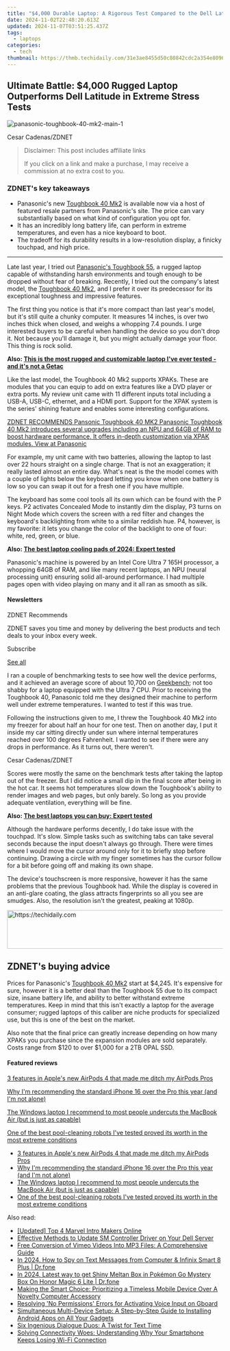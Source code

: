 ```yaml
---
title: "$4,000 Durable Laptop: A Rigorous Test Compared to the Dell Latitude – Insights & Reviews"
date: 2024-11-02T22:48:20.613Z
updated: 2024-11-07T03:51:25.437Z
tags:
  - laptops
categories:
  - tech
thumbnail: https://thmb.techidaily.com/31e3ae8455d50c80842cdc2a354e8096f8d646d3db5eda647c388c8800cd490f.jpg
---
```


## Ultimate Battle: $4,000 Rugged Laptop Outperforms Dell Latitude in Extreme Stress Tests

![panasonic-toughbook-40-mk2-main-1](https://www.zdnet.com/a/img/resize/8eaa9a49db8f6e680ae4e726e37f7e7f98045c6e/2024/07/08/de950c7d-078f-4fb1-8be9-8615394b77f4/panasonic-toughbook-40-mk2-main-1.jpg?auto=webp&width=1280)

Cesar Cadenas/ZDNET

>  Disclaimer: This post includes affiliate links
>
>  If you click on a link and make a purchase, I may receive a commission at no extra cost to you.
>

### ZDNET's key takeaways

* Panasonic's new [Toughbook 40 Mk2](https://na.panasonic.com/us/computers-tablets/computers/laptops/toughbook-40) is available now via a host of featured resale partners from Panasonic's site. The price can vary substantially based on what kind of configuration you opt for.
* It has an incredibly long battery life, can perform in extreme temperatures, and even has a nice keyboard to boot.
* The tradeoff for its durability results in a low-resolution display, a finicky touchpad, and high price.

---

Late last year, I tried out [Panasonic's Toughbook 55](https://www.zdnet.com/article/this-is-the-most-rugged-and-customizable-laptop-ive-ever-tested-and-its-not-a-getac/), a rugged laptop capable of withstanding harsh environments and tough enough to be dropped without fear of breaking. Recently, I tried out the company's latest model, the [Toughbook 40 Mk2](https://na.panasonic.com/us/computers-tablets/computers/laptops/toughbook-40), and I prefer it over its predecessor for its exceptional toughness and impressive features.

The first thing you notice is that it's more compact than last year's model, but it's still quite a chunky computer. It measures 14 inches, is over two inches thick when closed, and weighs a whopping 7.4 pounds. I urge interested buyers to be careful when handling the device so you don't drop it. Not because you'll damage it, but you might actually damage your floor. This thing is rock solid. 

**Also: [This is the most rugged and customizable laptop I've ever tested - and it's not a Getac](https://www.zdnet.com/article/this-is-the-most-rugged-and-customizable-laptop-ive-ever-tested-and-its-not-a-getac/)**

Like the last model, the Toughbook 40 Mk2 supports XPAKs. These are modules that you can equip to add on extra features like a DVD player or extra ports. My review unit came with 11 different inputs total including a USB-A, USB-C, ethernet, and a HDMI port. Support for the XPAK system is the series' shining feature and enables some interesting configurations.

[ZDNET RECOMMENDS Pansonic Toughbook 40 MK2 Panasonic Toughbook 40 Mk2 introduces several upgrades including an NPU and 64GB of RAM to boost hardware performance. It offers in-depth customization via XPAK modules. View at Panasonic](https://na.panasonic.com/us/computers-tablets/computers/laptops/toughbook-40)

For example, my unit came with two batteries, allowing the laptop to last over 22 hours straight on a single charge. That is not an exaggeration; it really lasted almost an entire day. What's neat is the the model comes with a couple of lights below the keyboard letting you know when one battery is low so you can swap it out for a fresh one if you have multiple.

The keyboard has some cool tools all its own which can be found with the P keys. P2 activates Concealed Mode to instantly dim the display, P3 turns on Night Mode which covers the screen with a red filter and changes the keyboard's backlighting from white to a similar reddish hue. P4, however, is my favorite: it lets you change the color of the backlight to one of four: white, red, green, or blue.

**Also: [The best laptop cooling pads of 2024: Expert tested](https://www.zdnet.com/home-and-office/best-laptop-cooling-pad/)**

Panasonic's machine is powered by an Intel Core Ultra 7 165H processor, a whopping 64GB of RAM, and like many recent laptops, an NPU (neural processing unit) ensuring solid all-around performance. I had multiple pages open with video playing on many and it all ran as smooth as silk. 

#### Newsletters

ZDNET Recommends

ZDNET saves you time and money by delivering the best products and tech deals to your inbox every week.

 Subscribe

[See all](https://www.zdnet.com/newsletters/)

I ran a couple of benchmarking tests to see how well the device performs, and it achieved an average score of about 10,700 on [Geekbench](https://www.geekbench.com/); not too shabby for a laptop equipped with the Ultra 7 CPU. Prior to receiving the Toughbook 40, Panasonic told me they designed their machine to perform well under extreme temperatures. I wanted to test if this was true.

Following the instructions given to me, I threw the Toughbook 40 Mk2 into my freezer for about half an hour for one test. Then on another day, I put it inside my car sitting directly under sun where internal temperatures reached over 100 degrees Fahrenheit. I wanted to see if there were any drops in performance. As it turns out, there weren't. 

Cesar Cadenas/ZDNET

Scores were mostly the same on the benchmark tests after taking the laptop out of the freezer. But I did notice a small dip in the final score after being in the hot car. It seems hot temperatures slow down the Toughbook's ability to render images and web pages, but only barely. So long as you provide adequate ventilation, everything will be fine.

**Also: [The best laptops you can buy: Expert tested](https://www.zdnet.com/article/best-laptop/)**

Although the hardware performs decently, I do take issue with the touchpad. It's slow. Simple tasks such as switching tabs can take several seconds because the input doesn't always go through. There were times where I would move the cursor around only for it to briefly stop before continuing. Drawing a circle with my finger sometimes has the cursor follow for a bit before going off and making its own shape.

The device's touchscreen is more responsive, however it has the same problems that the previous Toughbook had. While the display is covered in an anti-glare coating, the glass attracts fingerprints so all you see are smudges. Also, the resolution isn't the greatest, peaking at 1080p. 

<!-- affiliate ads begin -->
<a href="https://appsumo.8odi.net/c/5597632/2144282/7443" target="_top" id="2144282">
  <img src="//a.impactradius-go.com/display-ad/7443-2144282" border="0" alt="https://techidaily.com" width="728" height="90"/>
</a>
<img height="0" width="0" src="https://appsumo.8odi.net/i/5597632/2144282/7443" style="position:absolute;visibility:hidden;" border="0" />
<!-- affiliate ads end -->

## ZDNET's buying advice

Prices for Panasonic's [Toughbook 40 Mk2](https://na.panasonic.com/us/computers-tablets/computers/laptops/toughbook-40) start at $4,245\. It's expensive for sure, however it is a better deal than the Toughbook 55 due to its compact size, insane battery life, and ability to better withstand extreme temperatures. Keep in mind that this isn't exactly a laptop for the average consumer; rugged laptops of this caliber are niche products for specialized use, but this is one of the best on the market. 

Also note that the final price can greatly increase depending on how many XPAKs you purchase since the expansion modules are sold separately. Costs range from $120 to over $1,000 for a 2TB OPAL SSD.

#### Featured reviews

[3 features in Apple's new AirPods 4 that made me ditch my AirPods Pros](https://www.zdnet.com/article/3-features-in-apples-new-airpods-4-that-made-me-ditch-my-airpods-pros/ "3 features in Apple's new AirPods 4 that made me ditch my AirPods Pros")

[Why I'm recommending the standard iPhone 16 over the Pro this year (and I'm not alone)](https://www.zdnet.com/article/why-im-recommending-the-standard-iphone-16-over-the-pro-this-year-and-im-not-alone/ "Why I'm recommending the standard iPhone 16 over the Pro this year (and I'm not alone)")

[The Windows laptop I recommend to most people undercuts the MacBook Air (but is just as capable)](https://www.zdnet.com/article/the-windows-laptop-i-recommend-to-most-people-undercuts-the-macbook-air-but-is-just-as-capable/ "The Windows laptop I recommend to most people undercuts the MacBook Air (but is just as capable)")

[One of the best pool-cleaning robots I've tested proved its worth in the most extreme conditions](https://www.zdnet.com/article/one-of-the-best-pool-cleaning-robots-ive-tested-proved-its-worth-in-the-most-extreme-conditions/ "One of the best pool-cleaning robots I've tested proved its worth in the most extreme conditions")

* [3 features in Apple's new AirPods 4 that made me ditch my AirPods Pros](https://www.zdnet.com/article/3-features-in-apples-new-airpods-4-that-made-me-ditch-my-airpods-pros/ "3 features in Apple's new AirPods 4 that made me ditch my AirPods Pros")
* [Why I'm recommending the standard iPhone 16 over the Pro this year (and I'm not alone)](https://www.zdnet.com/article/why-im-recommending-the-standard-iphone-16-over-the-pro-this-year-and-im-not-alone/ "Why I'm recommending the standard iPhone 16 over the Pro this year (and I'm not alone)")
* [The Windows laptop I recommend to most people undercuts the MacBook Air (but is just as capable)](https://www.zdnet.com/article/the-windows-laptop-i-recommend-to-most-people-undercuts-the-macbook-air-but-is-just-as-capable/ "The Windows laptop I recommend to most people undercuts the MacBook Air (but is just as capable)")
* [One of the best pool-cleaning robots I've tested proved its worth in the most extreme conditions](https://www.zdnet.com/article/one-of-the-best-pool-cleaning-robots-ive-tested-proved-its-worth-in-the-most-extreme-conditions/ "One of the best pool-cleaning robots I've tested proved its worth in the most extreme conditions")

<ins class="adsbygoogle"
     style="display:block"
     data-ad-format="autorelaxed"
     data-ad-client="ca-pub-7571918770474297"
     data-ad-slot="1223367746"></ins>

<ins class="adsbygoogle"
     style="display:block"
     data-ad-client="ca-pub-7571918770474297"
     data-ad-slot="8358498916"
     data-ad-format="auto"
     data-full-width-responsive="true"></ins>

<span class="atpl-alsoreadstyle">Also read:</span>
<div><ul>
<li><a href="https://eaxpv-info.techidaily.com/updated-top-4-marvel-intro-makers-online/"><u>[Updated] Top 4 Marvel Intro Makers Online</u></a></li>
<li><a href="https://win-amazing.techidaily.com/effective-methods-to-update-sm-controller-driver-on-your-dell-server/"><u>Effective Methods to Update SM Controller Driver on Your Dell Server</u></a></li>
<li><a href="https://tech-revival.techidaily.com/free-conversion-of-vimeo-videos-into-mp3-files-a-comprehensive-guide/"><u>Free Conversion of Vimeo Videos Into MP3 Files: A Comprehensive Guide</u></a></li>
<li><a href="https://android-location-track.techidaily.com/in-2024-how-to-spy-on-text-messages-from-computer-and-infinix-smart-8-plus-drfone-by-drfone-virtual-android/"><u>In 2024, How to Spy on Text Messages from Computer & Infinix Smart 8 Plus | Dr.fone</u></a></li>
<li><a href="https://pokemon-go-android.techidaily.com/in-2024-latest-way-to-get-shiny-meltan-box-in-pokemon-go-mystery-box-on-honor-magic-6-lite-drfone-by-drfone-virtual-android/"><u>In 2024, Latest way to get Shiny Meltan Box in Pokémon Go Mystery Box On Honor Magic 6 Lite | Dr.fone</u></a></li>
<li><a href="https://hardware-reviews.techidaily.com/making-the-smart-choice-prioritizing-a-timeless-mobile-device-over-a-novelty-computer-accessory/"><u>Making the Smart Choice: Prioritizing a Timeless Mobile Device Over A Novelty Computer Accessory</u></a></li>
<li><a href="https://hardware-reviews.techidaily.com/resolving-no-permissions-errors-for-activating-voice-input-on-gboard/"><u>Resolving 'No Permissions' Errors for Activating Voice Input on Gboard</u></a></li>
<li><a href="https://hardware-reviews.techidaily.com/simultaneous-multi-device-setup-a-step-by-step-guide-to-installing-android-apps-on-all-your-gadgets/"><u>Simultaneous Multi-Device Setup: A Step-by-Step Guide to Installing Android Apps on All Your Gadgets</u></a></li>
<li><a href="https://games-able.techidaily.com/six-ingenious-dialogue-duos-a-twist-for-text-time/"><u>Six Ingenious Dialogue Duos: A Twist for Text Time</u></a></li>
<li><a href="https://hardware-reviews.techidaily.com/solving-connectivity-woes-understanding-why-your-smartphone-keeps-losing-wi-fi-connection/"><u>Solving Connectivity Woes: Understanding Why Your Smartphone Keeps Losing Wi-Fi Connection</u></a></li>
</ul></div>

